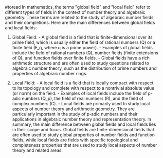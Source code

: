 #toread
In mathematics, the terms "global field" and "local field" refer to different types of fields in the context of number theory and algebraic geometry. These terms are related to the study of algebraic number fields and their completions. Here are the main differences between global fields and local fields:-
1. Global Field:
	   - A global field is a field that is finite-dimensional over its prime field, which is usually either the field of rational numbers (Q) or a finite field (F_q, where q is a prime power).
	   - Examples of global fields include the field of rational numbers (Q), number fields (finite extensions of Q), and function fields over finite fields.
	   - Global fields have a rich arithmetic structure and are often used to study questions related to algebraic number theory, such as the distribution of prime numbers and properties of algebraic number rings.
	
2. Local Field:
	   - A local field is a field that is locally compact with respect to its topology and complete with respect to a nontrivial absolute value (or norm) on the field.
	   - Examples of local fields include the field of p-adic numbers (Q_p), the field of real numbers (R), and the field of complex numbers (C).
	   - Local fields are primarily used to study local aspects of number theory and arithmetic geometry. They are particularly important in the study of p-adic numbers and their applications in algebraic number theory and representation theory.
	In summary, the main difference between global fields and local fields lies in their scope and focus. Global fields are finite-dimensional fields that are often used to study global properties of number fields and function fields, while local fields are fields with specific topological and completeness properties that are used to study local aspects of number theory and related areas.